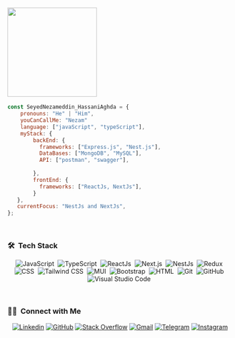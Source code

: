 ###  <img src="https://media.giphy.com/media/06URZ07ghkLOiziKPr/giphy.gif" width="200">   

```javascript
const SeyedNezameddin_HassaniAghda = {     
    pronouns: "He" | "Him",     
    youCanCallMe: "Nezam"
    language: ["javaScript", "typeScript"],         
    myStack: {             
        backEnd: {             
          frameworks: ["Express.js", "Nest.js"],                   
          DataBases: ["MongoDB", "MySQL"],
          API: ["postman", "swagger"],
          
        },         
        frontEnd: {             
          frameworks: ["ReactJs, NextJs"],         
        }             
   },    
   currentFocus: "NestJs and NextJs",     
};
```

<br>

### 🛠 &nbsp;Tech Stack

<div align="center">

![JavaScript](https://img.shields.io/badge/-JavaScript-05122A?style=for-the-badge&logo=javascript)&nbsp;
![TypeScript](https://img.shields.io/badge/-TypeScript-05122A?style=for-the-badge&logo=typescript)&nbsp;
![ReactJs](https://img.shields.io/badge/-ReactJs-05122A?style=for-the-badge&logo=react)&nbsp;
![Next.js](https://img.shields.io/badge/-Next.js-05122A?style=for-the-badge&logo=next.js)&nbsp;
![NestJs](https://img.shields.io/badge/-NestJs-05122A?style=for-the-badge&logo=nestjs)&nbsp;
![Redux](https://img.shields.io/badge/-Redux-05122A?style=for-the-badge&logo=redux&logoColor=764ABC)&nbsp;
![CSS](https://img.shields.io/badge/-CSS-05122A?style=for-the-badge&logo=CSS3&logoColor=1572B6)&nbsp;
![Tailwind CSS](https://img.shields.io/badge/-TailwindCSS-05122A?style=for-the-badge&logo=tailwindCSS&logoColor=06B6D4)&nbsp;
![MUI](https://img.shields.io/badge/-MUI-05122A?style=for-the-badge&logo=mui&logoColor=007FFF)&nbsp;
![Bootstrap](https://img.shields.io/badge/-Bootstrap-05122A?style=for-the-badge&logo=bootstrap&logoColor=563D7C)&nbsp;
![HTML](https://img.shields.io/badge/-HTML-05122A?style=for-the-badge&logo=HTML5)&nbsp;
![Git](https://img.shields.io/badge/-Git-05122A?style=for-the-badge&logo=git)&nbsp;
![GitHub](https://img.shields.io/badge/-GitHub-05122A?style=for-the-badge&logo=github)&nbsp;
![Visual Studio Code](https://img.shields.io/badge/-Visual%20Studio%20Code-05122A?style=for-the-badge&logo=visual-studio-code&logoColor=007ACC)&nbsp;

</div>

<br>

### 🤝🏻 &nbsp;Connect with Me

<div align="center">
    
[![Linkedin](https://img.shields.io/badge/LinkedIn-0A66C2?logo=Linkedin&logoColor=white&style=for-the-badge)](https://www.linkedin.com/in/snezamha)
[![GitHub](https://img.shields.io/badge/GitHub-181717?logo=GitHub&logoColor=white&style=for-the-badge)](https://github.com/snezamha)
[![Stack Overflow](https://img.shields.io/badge/Stack&nbsp;Overflow-F58025?logo=StackOverflow&logoColor=white&style=for-the-badge)](https://stackoverflow.com/users/17327611/snezamha)
[![Gmail](https://img.shields.io/badge/Gmail-EA4335?logo=Gmail&logoColor=white&style=for-the-badge)](mailto:snezamha@gmail.com)
[![Telegram](https://img.shields.io/badge/Telegram-229ED9?logo=Telegram&logoColor=white&style=for-the-badge)](https://t.me/snezamha)
[![Instagram](https://img.shields.io/badge/Instagram-E4405F?logo=Instagram&logoColor=white&style=for-the-badge)](https://www.instagram.com/snezamha)
    
</div>

<br>

